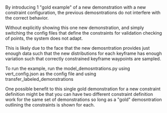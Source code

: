By introducing 1 "gold example" of a new demonstration with a new constraint configuration, the previous demosntrations do not interfere with the correct behavior.

Without explicitly showing this one new demonstration, and simply switching the config files that define the constraints for validation checking of points, the system does not adapt. 

This is likely due to the face that the new demosntration provides just enough data such that the new distributions for each keyframe has enough variation such that correctly constrained keyframe waypoints are sampled.

To run the example, run the model_demosntrations.py using vert_config.json as the config file and using transfer_labeled_demonstrations

One possible benefit to this single gold demonstration for a new constraint definition might be that you can have two different constraint definition work for the same set of demonstrations so long as a "gold" demosntration outlining the constraints is shown for each.